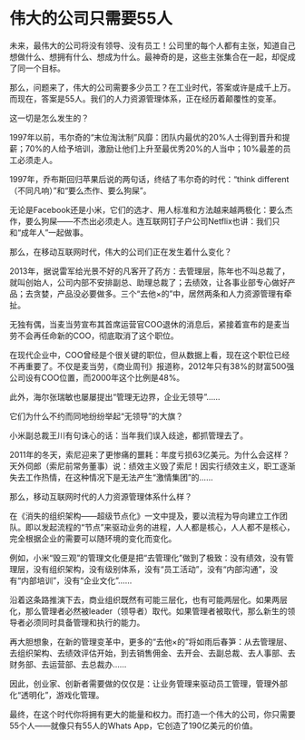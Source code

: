 # 伟大的公司只需要55人

未来，最伟大的公司将没有领导、没有员工！公司里的每个人都有主张，知道自己想做什么、想拥有什么、想成为什么。最神奇的是，这些主张集合在一起，却促成了同一个目标。 

那么，问题来了，伟大的公司需要多少员工？在工业时代，答案或许是成千上万。而现在，答案是55人。我们的人力资源管理体系，正在经历着颠覆性的变革。 

这一切是怎么发生的？ 

1997年以前，韦尔奇的“末位淘汰制”风靡：团队内最优的20%人士得到晋升和提薪；70%的人给予培训，激励让他们上升至最优秀20%的人当中；10%最差的员工必须走人。 

1997年，乔布斯回归苹果后说的两句话，终结了韦尔奇的时代：“think different（不同凡响）”和“要么杰作、要么狗屎”。 

无论是Facebook还是小米，它们的选才、用人标准和方法越来越两极化：要么杰作，要么狗屎——不杰出必须走人。连互联网钉子户公司Netflix也讲：我们只和“成年人”一起做事。 

那么，在移动互联网时代，伟大的公司们正在发生着什么变化？ 

2013年，据说雷军给光景不好的凡客开了药方：去管理层，陈年也不叫总裁了，就叫创始人，公司内部不安排副总、助理总裁了；去绩效，让各事业部专心做好产品；去贪婪，产品没必要做多。三个“去他×的”中，居然两条和人力资源管理有牵扯。 

无独有偶，当麦当劳宣布其首席运营官COO退休的消息后，紧接着宣布的是麦当劳不会再任命新的COO，彻底取消了这个职位。 

在现代企业中，COO曾经是个很关键的职位，但从数据上看，现在这个职位已经不再重要了。不仅是麦当劳，《商业周刊》报道称，2012年只有38%的财富500强公司设有COO位置，而2000年这个比例是48%。 

此外，海尔张瑞敏也屡屡提出“管理无边界，企业无领导”…… 

它们为什么不约而同地纷纷举起“无领导”的大旗？ 

小米副总裁王川有句诛心的话：当年我们误入歧途，都抓管理去了。 

2011年的冬天，索尼迎来了更惨痛的噩耗：年度亏损63亿美元。为什么会这样？天外伺郎（索尼前常务董事）说：绩效主义毁了索尼！因实行绩效主义，职工逐渐失去工作热情，在这种情况下是无法产生“激情集团”的…… 

那么，移动互联网时代的人力资源管理体系什么样？ 

在《消失的组织架构——超级节点化》一文中提及，要以流程为导向建立工作团队。即以发起流程的“节点”来驱动业务的进程，人人都是核心，人人都不是核心，完全根据企业的需要可以随环境的变化而变化。 

例如，小米“毁三观”的管理文化便是把“去管理化”做到了极致：没有绩效，没有管理层，没有组织架构，没有级别体系，没有“员工活动”，没有“内部沟通”，没有“内部培训”，没有“企业文化”…… 

沿着这条路推演下去，商业组织既然有可能三层化，也有可能两层化。如果两层化，那么管理者必然被leader（领导者）取代。如果管理者被取代，那么新生的领导者必须同时具备管理和执行的能力。 

再大胆想象，在新的管理变革中，更多的“去他×的”将如雨后春笋：从去管理层、去组织架构、去绩效评估开始，到去销售佣金、去开会、去副总裁、去人事部、去财务部、去运营部、去总裁办…… 

因此，创业家、创新者需要做的仅仅是：让业务管理来驱动员工管理，管理外部化“透明化”，游戏化管理。 

最终，在这个时代你将拥有更大的能量和权力。而打造一个伟大的公司，你只需要55个人——就像只有55人的Whats App，它创造了190亿美元的价值。